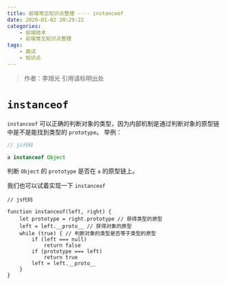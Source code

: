 ```yaml
---
title: 前端常见知识点整理 ---- instanceof
date: 2020-01-02 20:29:22
categories: 
	- 前端技术
	- 前端常见知识点整理
tags: 
	- 面试
	- 知识点
---
```

> 作者：李旭光
> 引用请标明出处


# `instanceof` 
`instanceof` 可以正确的判断对象的类型，因为内部机制是通过判断对象的原型链中是不是能找到类型的 `prototype`。
举例：
``` js
// js代码

a instanceof Object
```
判断 `Object` 的 `prototype` 是否在 `a` 的原型链上。

我们也可以试着实现一下 `instanceof`

```
// js代码

function instanceof(left, right) {
    let prototype = right.prototype // 获得类型的原型
    left = left.__proto__ // 获得对象的原型
    while (true) { // 判断对象的类型是否等于类型的原型
    	if (left === null)
    		return false
    	if (prototype === left)
    		return true
    	left = left.__proto__
    }
}
```